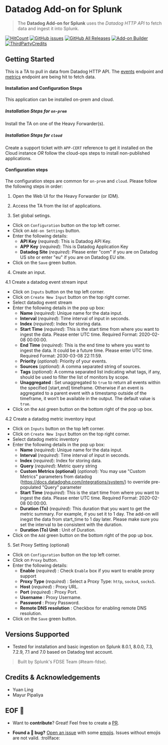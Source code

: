 # Datadog Add-on for Splunk

> The **Datadog Add-on for Splunk** uses the _Datadog HTTP API_ to fetch data and ingest it into Splunk.

[![HitCount](http://hits.dwyl.com/splunk/ta-splunk-add-on-for-datadog-api.svg)](https://github.com/splunk/ta-splunk-add-on-for-datadog-api/releases)
[![GitHub issues](https://img.shields.io/github/issues/splunk/ta-splunk-add-on-for-datadog-api?label=issues&color=informational)](https://github.com/splunk/ta-splunk-add-on-for-datadog-api/issues)
[![GitHub All Releases](https://img.shields.io/github/downloads/splunk/ta-splunk-add-on-for-datadog-api/total?label=download&logo=github&style=flat-square&color=important)](https://github.com/splunk/ta-splunk-add-on-for-datadog-api/releases)
[![Add-on Builder](https://img.shields.io/badge/built%20with-Python3-ff69b4.svg)](https://docs.splunk.com/Documentation/AddonBuilder/3.0.1/UserGuide/Whatsnew)
[![ThirdPartyCredits](https://img.shields.io/badge/Thirdparty%20Credits-Addon%20Builder-purple.svg)](https://docs.splunk.com/Documentation/AddonBuilder/3.0.1/UserGuide/Thirdpartysoftwarecredits)


## Getting Started
This is a TA to pull in data from Datadog HTTP API. 
The [events](https://docs.datadoghq.com/api/v1/events/#query-the-event-stream) endpoint and [metrics](https://docs.datadoghq.com/api/v1/metrics/#query-timeseries-points) endpoint are being hit to fetch data. 

#### Installation and Configuration Steps
This application can be installed on-prem and cloud. 

##### Installation Steps for `on-prem`
Install the TA on one of the Heavy Forwarder(s).

##### Installation Steps for `cloud`
Create a support ticket with `APP-CERT` reference to get it installed on the Cloud instance *OR* follow the cloud-ops steps to install non-published applications.

#### Configuration steps
The configuration steps are common for `on-prem` and `cloud`. Please follow the following steps in order:
1. Open the Web UI for the Heavy Forwarder (or IDM).

2. Access the TA from the list of applications.

3. Set global setings.
- Click on `Configuration` button on the top left corner.
- Click on `Add-on Settings` button.
- Enter the following details:
  - **API Key** (_required_): This is Datadog API Key. 
  - **APP Key** (_required_): This is Datadog Application Key
  - **Datadog Site** (_required_): Please enter "com" if you are on Datadog US site or enter "eu" if you are on Datadog EU site.
- Click on the `Save` green button.

4. Create an input.

4.1 Create a datadog event stream input
- Click on `Inputs` button on the top left corner.
- Click on `Create New Input` button on the top right corner.
- Select datadog event stream
- Enter the following details in the pop up box:
    - **Name** (_required_): Unique name for the data input.
    - **Interval** (_required_): Time interval of input in seconds. 
    - **Index** (_required_): Index for storing data.
    - **Start Time** (_required_): This is the start time from where you want to ingest the data. Please enter UTC time. Required Format: 2020-02-08 00:00:00.
    - **End Time** (_required_): This is the end time to where you want to ingest the data. It could be a future time. Please enter UTC time. Required Format: 2030-03-08 22:11:59.
    - **Priority** (_optional_): Priority of your events.
    - **Sources** (_optional_): A comma separated string of sources.
    - **Tags** (_optional_): A comma separated list indicating what tags, if any, should be used to filter the list of monitors by scope.
    - **Unaggregated** : Set unaggregated to `true` to return all events within the specified [start,end] timeframe. Otherwise if an event is aggregated to a parent event with a timestamp outside of the timeframe, it won’t be available in the output. The default value is `true`. 
- Click on the `Add` green button on the bottom right of the pop up box.

4.2 Create a datadog metric inventory input
- Click on `Inputs` button on the top left corner.
- Click on `Create New Input` button on the top right corner.
- Select datadog metric inventory
- Enter the following details in the pop up box:
    - **Name** (_required_): Unique name for the data input.
    - **Interval** (_required_): Time interval of input in seconds. 
    - **Index** (_required_): Index for storing data.
    - **Query** (_required_): Metric query string
    - **Custom Metrics (optional)** (_optional_): You may use "Custom Metrics" parameters from datadog (https://docs.datadoghq.com/integrations/system/) to override pre-populated "Query" parameter
    - **Start Time** (_required_): This is the start time from where you want to ingest the data. Please enter UTC time. Required Format: 2020-02-08 00:00:00.
    - **Duration (To)** (_required_): This duration that you want to get the metric summary. For example, if you set it to 1 day. The add-on will inegst the data from start_time to 1 day later. Please make sure you set the interval to be consistent with the duration. 
    - **Duration (To) Unit** : Unit of Duration. 
- Click on the `Add` green button on the bottom right of the pop up box.

5. Set Proxy Setting (optional)
 - Click on `Configuration` button on the top left corner.
- Click on `Proxy` button.
- Enter the following details:
  - **Enable** (_required_) : Check `Enable` box if you want to enable proxy support
  - **Proxy Type** (_required_) : Select a Proxy Type: `http`, `socks4`, `socks5`.
  - **Host** (_required_) : Proxy URL.
  - **Port** (_required_) : Proxy Port.
  - **Username** : Proxy Username.
  - **Password** : Proxy Password.
  - **Remote DNS resolution** : Checkbox for enabling remote DNS resolution.
- Click on the `Save` green button.

## Versions Supported

  - Tested for installation and basic ingestion on Splunk 8.0.1, 8.0.0, 7.3, 7.2.9, 7.1 and 7.0 based on Datadog test account.


> Built by Splunk's FDSE Team (#team-fdse).

## Credits & Acknowledgements
* Yuan Ling
* Mayur Pipaliya


## EOF :checkered_flag:

* Want to **contribute**? Great! Feel free to create a [PR](https://github.com/splunk/ta-splunk-add-on-for-datadog-api/pulls).

* **Found a :bug: bug?** [Open an issue](https://github.com/splunk/ta-splunk-add-on-for-datadog-api/issues/new) with some [emojis](http://emoji.muan.co). Issues without emojis are not valid. :trollface:
